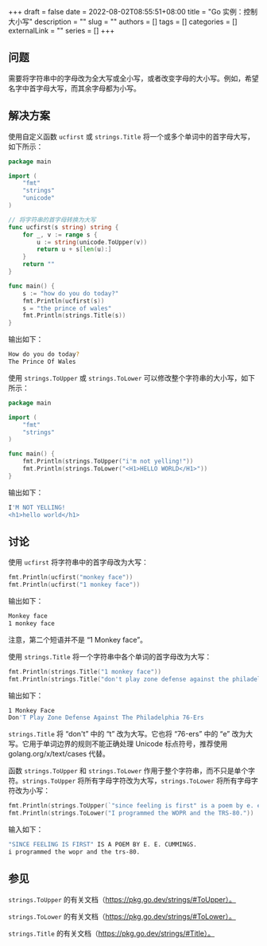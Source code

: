 +++ 
draft = false
date = 2022-08-02T08:55:51+08:00
title = "Go 实例：控制大小写"
description = ""
slug = ""
authors = []
tags = []
categories = []
externalLink = ""
series = []
+++

## 问题

需要将字符串中的字母改为全大写或全小写，或者改变字母的大小写。例如，希望名字中首字母大写，而其余字母都为小写。

## 解决方案

使用自定义函数 `ucfirst` 或 `strings.Title` 将一个或多个单词中的首字母大写，如下所示：

```go
package main

import (
	"fmt"
	"strings"
	"unicode"
)

// 将字符串的首字母转换为大写
func ucfirst(s string) string {
	for _, v := range s {
		u := string(unicode.ToUpper(v))
		return u + s[len(u):]
	}
	return ""
}

func main() {
	s := "how do you do today?"
	fmt.Println(ucfirst(s))
	s = "the prince of wales"
	fmt.Println(strings.Title(s))
}
```

输出如下：

```bash
How do you do today?
The Prince Of Wales
```

使用 `strings.ToUpper` 或 `strings.ToLower` 可以修改整个字符串的大小写，如下所示：

```go
package main

import (
	"fmt"
	"strings"
)

func main() {
	fmt.Println(strings.ToUpper("i'm not yelling!"))
	fmt.Println(strings.ToLower("<H1>HELLO WORLD</H1>"))
}
```

输出如下：

```bash
I'M NOT YELLING!
<h1>hello world</h1>
```

## 讨论

使用 `ucfirst` 将字符串中的首字母改为大写：

```go
fmt.Println(ucfirst("monkey face"))
fmt.Println(ucfirst("1 monkey face"))
```

输出如下：

```bash
Monkey face
1 monkey face
```

注意，第二个短语并不是 “1 Monkey face”。

使用 `strings.Title` 将一个字符串中各个单词的首字母改为大写：

```go
fmt.Println(strings.Title("1 monkey face"))
fmt.Println(strings.Title("don't play zone defense against the philadelphia 76-ers"))
```

输出如下：

```bash
1 Monkey Face
Don'T Play Zone Defense Against The Philadelphia 76-Ers
```

`strings.Title` 将 “don't” 中的 “t” 改为大写。它也将 “76-ers” 中的 “e” 改为大写。它用于单词边界的规则不能正确处理 Unicode 标点符号，推荐使用 golang.org/x/text/cases 代替。

函数 `strings.ToUpper` 和 `strings.ToLower` 作用于整个字符串，而不只是单个字符。`strings.ToUpper` 将所有字母字符改为大写，`strings.ToLower` 将所有字母字符改为小写：

```go
fmt.Println(strings.ToUpper(`"since feeling is first" is a poem by e. e. cummings.`))
fmt.Println(strings.ToLower("I programmed the WOPR and the TRS-80."))
```

输入如下：

```bash
"SINCE FEELING IS FIRST" IS A POEM BY E. E. CUMMINGS.
i programmed the wopr and the trs-80.
```

## 参见

`strings.ToUpper` 的有关文档（https://pkg.go.dev/strings/#ToUpper）。

`strings.ToLower` 的有关文档（https://pkg.go.dev/strings/#ToLower）。

`strings.Title` 的有关文档（https://pkg.go.dev/strings/#Title）。